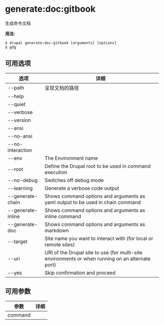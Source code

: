 # generate:doc:gitbook
生成命令文档

**用法:**
```
$ drupal generate:doc:gitbook [arguments] [options] 
$ gdg  
```

## 可用选项
选项 | 详细
-------|-------------
--path | 呈现文档的路径
--help | 
--quiet | 
--verbose | 
--version | 
--ansi | 
--no-ansi | 
--no-interaction | 
--env | The Environment name
--root | Define the Drupal root to be used in command execution
--no-debug | Switches off debug mode
--learning | Generate a verbose code output
--generate-chain | Shows command options and arguments as yaml output to be used in chain command
--generate-inline | Shows command options and arguments as inline command
--generate-doc | Shows command options and arguments as markdown
--target | Site name you want to interact with (for local or remote sites)
--uri | URI of the Drupal site to use (for multi-site environments or when running on an alternate port)
--yes | Skip confirmation and proceed

## 可用参数
参数 | 详细
---------|-------------
command | 
